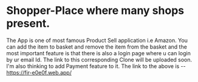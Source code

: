 # Shopper-Place where many shops present.
The App is one  of most famous Product Sell application i.e Amazon.  You can add the item to basket and remove the item from the basket and  the most important feature is that
there is also a login page where u can login by ur email Id.  The link to this corresponding Clone will be uploaded soon. I'm also thinking to add Payment feature to it.
The link to the above is --https://fir-e0e0f.web.app/
